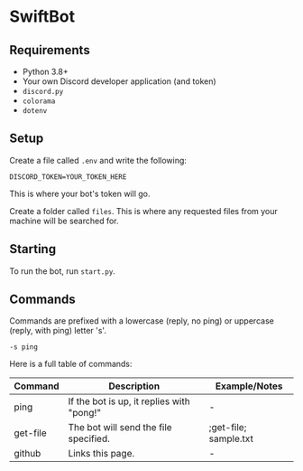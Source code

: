 # SwiftBot

## Requirements
* Python 3.8+
* Your own Discord developer application (and token)
* `discord.py`
* `colorama`
* `dotenv`
## Setup
Create a file called `.env` and write the following:
```env
DISCORD_TOKEN=YOUR_TOKEN_HERE
```
This is where your bot's token will go.

Create a folder called `files`. This is where any requested files from your machine will be searched for.

## Starting

To run the bot, run `start.py`.

## Commands

Commands are prefixed with a lowercase (reply, no ping) or uppercase (reply, with ping) letter 's'.

```
-s ping
```

Here is a full table of commands:

| Command | Description | Example/Notes |
|---|---|---|
| ping    | If the bot is up, it replies with "pong!" | - |
| get-file | The bot will send the file specified. | ;get-file; sample.txt |
| github | Links this page. | -|